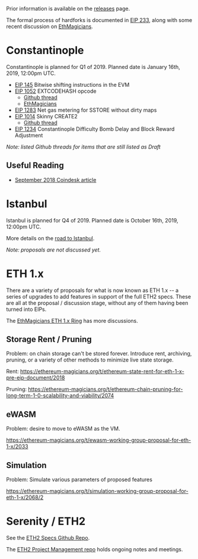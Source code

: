 <!-- TITLE: Roadmap -->
<!-- SUBTITLE: Ethereum Roadmap, including links to ETH 1.x and ETH2 / Serenity -->

Prior information is available on the [releases](/releases) page.

The formal process of hardforks is documented in [EIP 233](https://eips.ethereum.org/EIPS/eip-233), along with some recent discussion on [EthMagicians](https://ethereum-magicians.org/t/eep-5-ethereum-hardfork-process-request-for-collaboration/2305).

# Constantinople
Constantinople is planned for Q1 of 2019. Planned date is January 16th, 2019, 12:00pm UTC.

* [EIP 145](https://eips.ethereum.org/EIPS/eip-145) Bitwise shifting instructions in the EVM
* [EIP 1052](https://eips.ethereum.org/EIPS/eip-1052) EXTCODEHASH opcode
	* [Github thread](https://github.com/ethereum/EIPs/pull/1226)
	* [EthMagicians](https://ethereum-magicians.org/t/eip-1052-extcodehash-opcode/262)
* [EIP 1283](https://eips.ethereum.org/EIPS/eip-1283) Net gas metering for SSTORE without dirty maps
* [EIP 1014](https://eips.ethereum.org/EIPS/eip-1014) Skinny CREATE2
	* [Github thread](https://github.com/ethereum/EIPs/pull/1014)
* [EIP 1234](https://eips.ethereum.org/EIPS/eip-1234) Constantinople Difficulty Bomb Delay and Block Reward Adjustment

_Note: listed Github threads for items that are still listed as Draft_

## Useful Reading
* [September 2018 Coindesk article](https://www.coindesk.com/constantinople-ahead-what-you-need-to-know-about-ethereums-big-upgrade)

# Istanbul
Istanbul is planned for Q4 of 2019. Planned date is October 16th, 2019, 12:00pm UTC.

More details on the [road to Istanbul](/roadmap/istanbul).

_Note: proposals are not discussed yet._
# ETH 1.x
There are a variety of proposals for what is now known as ETH 1.x -- a series of upgrades to add features in support of the full ETH2 specs. These are all at the proposal / discussion stage, without any of them having been turned into EIPs.

The [EthMagicians ETH 1.x Ring](https://ethereum-magicians.org/c/working-groups/ethereum-1-x-ring) has more discussions.

## Storage Rent / Pruning

Problem: on chain storage can't be stored forever. Introduce rent, archiving, pruning, or a variety of other methods to minimize live state storage.

Rent:
https://ethereum-magicians.org/t/ethereum-state-rent-for-eth-1-x-pre-eip-document/2018

Pruning:
https://ethereum-magicians.org/t/ethereum-chain-pruning-for-long-term-1-0-scalability-and-viability/2074

## eWASM
Problem: desire to move to eWASM as the VM.

https://ethereum-magicians.org/t/ewasm-working-group-proposal-for-eth-1-x/2033

## Simulation
Problem: Simulate various parameters of proposed features

https://ethereum-magicians.org/t/simulation-working-group-proposal-for-eth-1-x/2068/2
# Serenity / ETH2
See the [ETH2 Specs Github Repo](https://github.com/ethereum/eth2.0-specs).

The [ETH2 Project Management repo](https://github.com/ethereum/eth2.0-pm) holds ongoing notes and meetings.
